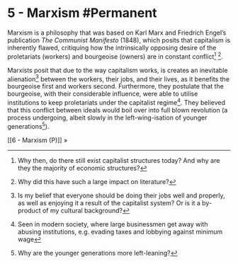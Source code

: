 # 5 - Marxism #Permanent
Marxism is a philosophy that was based on Karl Marx and Friedrich Engel’s publication *The Communist Manifesto* (1848), which posits that capitalism is inherently flawed, critiquing how the intrinsically opposing desire of the proletariats (workers) and bourgeoise (owners) are in constant conflict[^1] [^2].

Marxists posit that due to the way capitalism works, is creates an inevitable alienation[^3] between the workers, their jobs, and their lives, as it benefits the bourgeoise first and workers second. Furthermore, they postulate that the bourgeoise, with their considerable influence, were able to utilise institutions to keep proletariats under the capitalist regime[^4]. They believed that this conflict between ideals would boil over into full blown revolution (a process undergoing, albeit slowly in the left-wing-isation of younger generations[^5]).

[[6 - Marxism (P)]] »

[^1]: Why then, do there still exist capitalist structures today? And why are they the majority of economic structures?
[^2]: Why did this have such a large impact on literature?
[^3]: Is my belief that everyone should be doing their jobs well and properly, as well as enjoying it a result of the capitalist system? Or is it a by-product of my cultural background?
[^4]: Seen in modern society, where large businessmen get away with abusing institutions, e.g. evading taxes and lobbying against minimum wage
[^5]: Why are the younger generations more left-leaning?
